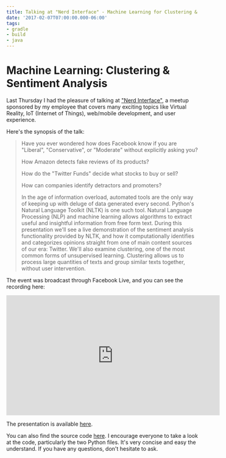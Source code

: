 ```yaml
---
title: Talking at "Nerd Interface" - Machine Learning for Clustering & Sentiment Analysis
date: '2017-02-07T07:00:00.000-06:00'
tags:
- gradle
- build
- java
---
```


# Machine Learning: Clustering & Sentiment Analysis

Last Thursday I had the pleasure of talking at ["Nerd Interface"](https://www.meetup.com/NerdInterface/), a meetup sponsored by my employee that covers many exciting topics like Virtual Reality, IoT (Internet of Things), web/mobile development, and user experience.
 
Here's the synopsis of the talk:

> Have you ever wondered how does Facebook know if you are "Liberal", "Conservative", or "Moderate" without explicitly asking you? 
>
> How Amazon detects fake reviews of its products?
>
> How do the "Twitter Funds" decide what stocks to buy or sell?
>
> How can companies identify detractors and promoters?
>
> In the age of information overload, automated tools are the only way of keeping up with deluge of data generated every second. Python's Natural Language Toolkit (NLTK) is one such tool.
> Natural Language Processing (NLP) and machine learning allows algorithms to extract useful and insightful information from free form text.
> During this presentation we'll see a live demonstration of the sentiment analysis functionality provided by NLTK, and how it computationally identifies and categorizes opinions straight from one of main content sources of our era: Twitter.
> We'll also examine clustering, one of the most common forms of unsupervised learning.  Clustering allows us to process large quantities of texts and group similar texts together, without user intervention. 
 
 
The event was broadcast through Facebook Live, and you can see the recording here:

<iframe  sandbox="allow-scripts"  src="https://www.facebook.com/plugins/video.php?href=https%3A%2F%2Fwww.facebook.com%2FTheNerdery%2Fvideos%2F1444941262203618%2F&show_text=0&width=560" width="560" height="315" style="border:none;overflow:hidden" scrolling="no" frameborder="0" allowTransparency="true" allowFullScreen="true"></iframe>


The presentation is available [here](https://docs.google.com/presentation/d/1iod4I9O-dHCojJnlq4yU5UVKGRZSDkjQLu4CBIZkCus/edit#slide=id.p).

You can also find the source code [here](https://github.com/aolarte/nerd_sentiment). I encourage everyone to take a look at the code, particularly the two Python files. It's very concise and easy the understand. If you have any questions, don't hesitate to ask.